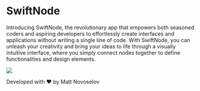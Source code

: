 # SwiftNode

Introducing SwiftNode, the revolutionary app that empowers both seasoned coders and aspiring developers to effortlessly create interfaces and applications without writing a single line of code. With SwiftNode, you can unleash your creativity and bring your ideas to life through a visually intuitive interface, where you simply connect nodes together to define functionalities and design elements.

![](https://github.com/matt-novoselov/SwiftNode/blob/aa63f1831325d69ec2bd49442a82655f0993fc76/poster.png)

Developed with ❤️ by Matt Novoselov
